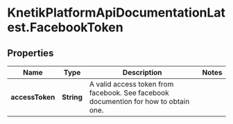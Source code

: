 # KnetikPlatformApiDocumentationLatest.FacebookToken

## Properties
Name | Type | Description | Notes
------------ | ------------- | ------------- | -------------
**accessToken** | **String** | A valid access token from facebook. See facebook documention for how to obtain one. | 


